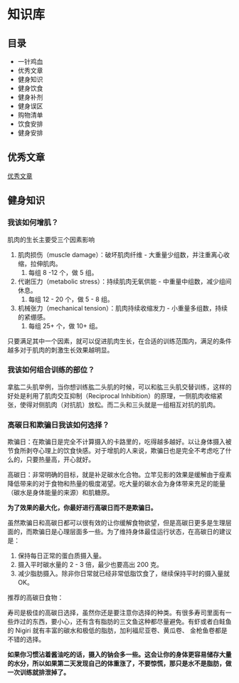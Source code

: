 # 知识库

## 目录

- 一针鸡血
- 优秀文章
- 健身知识
- 健身饮食
- 健身补剂
- 健身误区
- 购物清单
- 饮食安排
- 健身安排

## 优秀文章

[优秀文章](优秀文章.md)

## 健身知识

### 我该如何增肌？

肌肉的生长主要受三个因素影响

1. 肌肉损伤（muscle damage）：破坏肌肉纤维 - 大重量少组数，并注重离心收缩，拉伸肌肉。
   1. 每组 8 -12 个，做 5 组。
2. 代谢压力（metabolic stress）：持续肌肉无氧供能 - 中重量中组数，减少组间休息。
   1. 每组 12 - 20 个，做 5 - 8 组。
3. 机械张力（mechanical tension）：肌肉持续收缩发力 - 小重量多组数，持续的紧绷感。
   1. 每组 25+ 个，做 10+ 组。

只要满足其中一个因素，就可以促进肌肉生长，在合适的训练范围内，满足的条件越多对于肌肉的刺激生长效果越明显。

### 我该如何组合训练的部位？

拿肱二头肌举例，当你想训练肱二头肌的时候，可以和肱三头肌交替训练，这样的好处是利用了肌肉交互抑制（Reciprocal Inhibition）的原理，一侧肌肉收缩紧张，使得对侧肌肉（对抗肌）放松。而二头和三头就是一组相互对抗的肌肉。

### 高碳日和欺骗日我该如何选择？

欺骗日：在欺骗日是完全不计算摄入的卡路里的，吃得越多越好。以让身体摄入被节食所剥夺心理上的饮食快感。对于增肌的人来说，欺骗日也是完全不考虑吃了什么的，只要热量高，开心就好。

高碳日：非常明确的目标，就是补足碳水化合物。立竿见影的效果是缓解由于瘦素降低带来的对于食物和热量的极度渴望。吃大量的碳水会为身体带来充足的能量（碳水是身体能量的来源）和肌糖原。

**为了效果的最大化，你最好进行高碳日而不是欺骗日。**

虽然欺骗日和高碳日都可以很有效的让你缓解食物欲望，但是高碳日更多是生理层面的，而欺骗日是心理层面多一些。为了维持身体最佳运行状态，在高碳日的建议是：

1. 保持每日正常的蛋白质摄入量。
2. 摄入平时碳水量的 2 - 3 倍，最少也要高出 200 克。
3. 减少脂肪摄入。除非你日常就已经非常低脂饮食了，继续保持平时的摄入量就 OK。

推荐的高碳日食物：

寿司是极佳的高碳日选择，虽然你还是要注意你选择的种类。有很多寿司里面有一些炸过的东西，要小心，还有含有脂肪的三文鱼这种都尽量避免。有虾或者白鲑鱼的 Nigiri 就有丰富的碳水和极低的脂肪，加利福尼亚卷、黄瓜卷、 金枪鱼卷都是不错的选择。

**如果你习惯沾着酱油吃的话，摄入的钠会多一些。这会让你的身体更容易储存大量的水分，所以如果第二天发现自己的体重涨了，不要惊慌，那只是水不是脂肪，做一次训练就排泄掉了。**
